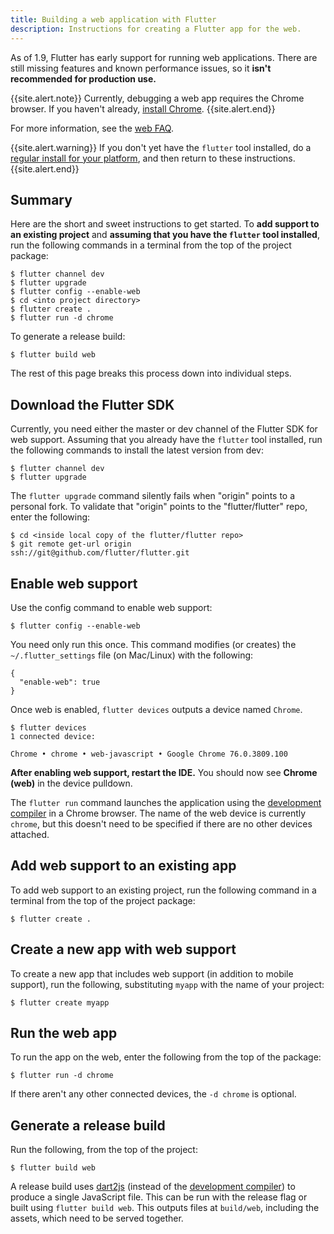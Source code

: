 ```yaml
---
title: Building a web application with Flutter
description: Instructions for creating a Flutter app for the web.
---
```


As of 1.9, Flutter has early support for running web
applications. There are still missing features and known
performance issues, so it
**isn't recommended for production use.**

{{site.alert.note}}
  Currently, debugging a web app requires the
  Chrome browser. If you haven't already,
  [install Chrome][].
{{site.alert.end}}

For more information, see the [web FAQ][].

{{site.alert.warning}}
  If you don't yet have the `flutter` tool installed,
  do a [regular install for your platform][], and then
  return to these instructions.
{{site.alert.end}}

## Summary

Here are the short and sweet instructions to get started.
To **add support to an existing project** and
**assuming that you have the `flutter` tool installed**,
run the following commands in a terminal from the
top of the project package:

```terminal
$ flutter channel dev
$ flutter upgrade
$ flutter config --enable-web
$ cd <into project directory>
$ flutter create .
$ flutter run -d chrome
```

To generate a release build:

```terminal
$ flutter build web
```

The rest of this page breaks this process down
into individual steps.

## Download the Flutter SDK

Currently, you need either the master or dev channel of the Flutter SDK
for web support. Assuming that you already have the
`flutter` tool installed, run the following commands
to install the latest version from dev:

```terminal
$ flutter channel dev
$ flutter upgrade
```

The `flutter upgrade` command silently fails
when "origin" points to a personal fork.
To validate that "origin" points to the
"flutter/flutter" repo, enter the following:

```terminal
$ cd <inside local copy of the flutter/flutter repo>
$ git remote get-url origin
ssh://git@github.com/flutter/flutter.git
```

## Enable web support

Use the config command to enable web support:

```terminal
$ flutter config --enable-web
```

You need only run this once.
This command modifies (or creates) the
`~/.flutter_settings` file (on Mac/Linux)
with the following:

```shell
{
  "enable-web": true
}
```

Once web is enabled,
`flutter devices` outputs a device named `Chrome`.

```terminal
$ flutter devices
1 connected device:

Chrome • chrome • web-javascript • Google Chrome 76.0.3809.100
```

**After enabling web support, restart the IDE.**
You should now see **Chrome (web)** in the device pulldown.

The `flutter run` command launches the application using the
[development compiler][] in a Chrome browser.
The name of the web device is currently `chrome`,
but this doesn't need to be specified
if there are no other devices attached.

## Add web support to an existing app

To add web support to an existing project,
run the following command in a terminal
from the top of the project package:

```terminal
$ flutter create .
```

## Create a new app with web support

To create a new app that includes web support
(in addition to mobile support), run the following,
substituting `myapp` with the name of your project:

```terminal
$ flutter create myapp
```

## Run the web app

To run the app on the web, enter the following
from the top of the package:

```terminal
$ flutter run -d chrome
```

If there aren't any other connected devices,
the `-d chrome` is optional.

## Generate a release build

Run the following, from the top of the project:

```terminal
$ flutter build web
```

A release build uses [dart2js][] (instead of
the [development compiler][]) to produce a single
JavaScript file.  This can be run with the release flag
or built using `flutter build web`. This outputs files at
`build/web`, including the assets, which need to be served together.



[dart2js]: https://dart.dev/tools/dart2js
[development compiler]: https://dart.dev/tools/dartdevc
[web FAQ]: /docs/development/platform-integration/web
[install Chrome]: https://www.google.com/chrome/
[regular install for your platform]: https://flutter.dev/docs/get-started/install
